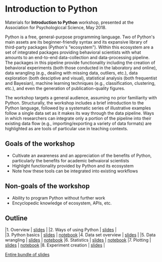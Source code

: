 # Introduction to Python

Materials for **Introduction to Python** workshop, presented at the Association for Psychologiccal Science, May 2018.

Python is a free, general-purpose programming language.  Two of Python's main assets are its beginner-friendly syntax and its expansive library of third-party packages (Python's "ecosystem").  Within this ecosystem are a set of integrated packages providing behavioral scientists with what amounts to an end-to-end data-collection and data-processing pipeline.  The packages in this pipeline provide functionality including the creation of behavioral experiments (both those conducted in the laboratory and online), data wrangling (e.g., dealing with missing data, outliers, etc.), data exploration (both desciptive and visual), statistical analysis (both frequentist and Bayesian), machine learning techniques (e.g., classification, clustering, etc.), and even the generation of publication-quality figures.

The workshop targets a general audience, assuming no prior familiarity with Python.  Structurally, the workshop includes a brief introduction to the Python language, followed by a systematic series of illustrative examples follow a single data set as it makes its way through the data pipeline.  Ways in which researchers can integrate only a portion of the pipeline into their existing data flow (e.g., importing/exporting a variety of data formats) are highlighted as are tools of particular use in teaching contexts.

## Goals of the workshop
* Cultivate an awareness and an appreciation of the benefits of Python, particularly the benefits for academic behvaioral scientists
* Highlight functionality provided by Python and its ecosystem
* Note how these tools can be integrated into existing workflows

## Non-goals of the workshop
* Ability to program Python without further work
* Encyclopedic knowledge of ecosystem, APIs, etc.


## Outline

|1. Overview | [slides](./slides-1.pdf) | 
|2. Ways of using Python | [slides](./slides-2.pdf) |  
|3. Python basics | [slides](./slides-3.pdf) | [notebook](./notebook-3.ipynb)
|4. Data set overview | [slides](./slides-4.pdf) | 
|5. Data wrangling | [slides](./slides-5.pdf) | [notebook](./notebook-3.ipynb)
|6. Statistics | [slides](./slides-6.pdf) | [notebook](./notebook-3.ipynb)
|7. Plotting | [slides](./slides-7.pdf) | [notebook](./notebook-3.ipynb)
|8. Experiment creation | [slides](./slides-8.pdf) | 

[Entire bundle of slides](./slides-all.pdf)
